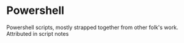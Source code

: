 # Powershell
Powershell scripts, mostly strapped together from other folk's work. Attributed in script notes
